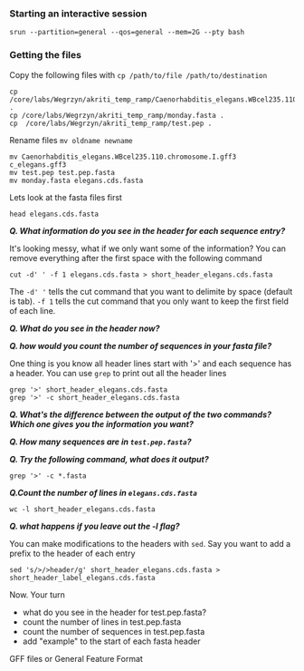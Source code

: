 ### Starting an interactive session
```
srun --partition=general --qos=general --mem=2G --pty bash
```

### Getting the files
Copy the following files with `cp /path/to/file /path/to/destination`
```
cp /core/labs/Wegrzyn/akriti_temp_ramp/Caenorhabditis_elegans.WBcel235.110.chromosome.I.gff3 .
cp /core/labs/Wegrzyn/akriti_temp_ramp/monday.fasta .
cp  /core/labs/Wegrzyn/akriti_temp_ramp/test.pep .
```

Rename files `mv oldname newname`
```
mv Caenorhabditis_elegans.WBcel235.110.chromosome.I.gff3 c_elegans.gff3
mv test.pep test.pep.fasta
mv monday.fasta elegans.cds.fasta 
```

Lets look at the fasta files first 
```
head elegans.cds.fasta
```
***Q. What information do you see in the header for each sequence entry?***

It's looking messy, what if we only want some of the information? You can remove everything after the first space with the following command 
```
cut -d' ' -f 1 elegans.cds.fasta > short_header_elegans.cds.fasta
```

The `-d' '` tells the cut command that you want to delimite by space (default is tab). `-f 1` tells the cut command that you only want to keep the first field of each line. 

***Q. What do you see in the header now?***

***Q. how would you count the number of sequences in your fasta file?***

One thing is you know all header lines start with '>' and each sequence has a header. You can use `grep` to print out all the header lines

```
grep '>' short_header_elegans.cds.fasta
grep '>' -c short_header_elegans.cds.fasta
```
***Q. What's the difference between the output of the two commands? Which one gives you the information you want?***

***Q. How many sequences are in `test.pep.fasta`?***

***Q. Try the following command, what does it output?***
```
grep '>' -c *.fasta
```

***Q.Count the number of lines in `elegans.cds.fasta`***
```
wc -l short_header_elegans.cds.fasta
```
***Q. what happens if you leave out the -l flag?***

You can make modifications to the headers with `sed`. Say you want to add a prefix to the header of each entry 
```
sed 's/>/>header/g' short_header_elegans.cds.fasta > short_header_label_elegans.cds.fasta
```


Now. Your turn 
- what do you see in the header for test.pep.fasta?
- count the number of lines in test.pep.fasta
- count the number of sequences in test.pep.fasta
- add "example" to the start of each fasta header


GFF files or General Feature Format






